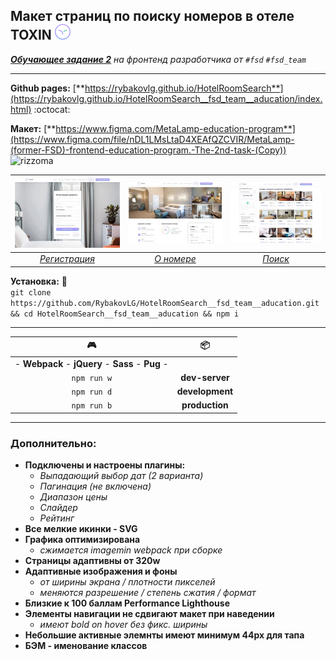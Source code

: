 ## Макет страниц по поиску номеров в отеле TOXIN <img width="25" height="25" src="https://github.com/RybakovLG/HotelRoomSearch__fsd_team__aducation/blob/master/pages_img/rizzoma.svg" alt="rizzoma">
*[**Обучающее задание 2**](https://rizzoma.com/topic/d5c429337bcaa70548fb5aeedee6d92b/0_b_8ndo_78h6s/) на фронтенд разработчика от `#fsd` `#fsd_team`*

-----
**Github pages:** [**https://rybakovlg.github.io/HotelRoomSearch**](https://rybakovlg.github.io/HotelRoomSearch__fsd_team__aducation/index.html) :octocat:

**Макет:** [**https://www.figma.com/MetaLamp-education-program**](https://www.figma.com/file/nDL1LMsLtaD4XEAfQZCVIR/MetaLamp-(former-FSD)-frontend-education-program.-The-2nd-task-(Copy)) <img width="20" height="20" src="https://cdn.worldvectorlogo.com/logos/figma-1.svg" alt="rizzoma">

| [![reg-page](pages_img/Screenshot_2.jpg "Регистрация")](https://rybakovlg.github.io/HotelRoomSearch__fsd_team__aducation/app/registration-page.html) | [![info-page](pages_img/Screenshot_4.jpg "Подробнее")](https://rybakovlg.github.io/HotelRoomSearch__fsd_team__aducation/app/room-details.html) | [![search-page](pages_img/Screenshot_3.jpg "Поиск")](https://rybakovlg.github.io/HotelRoomSearch__fsd_team__aducation/app/search-room.html)
|:---:|:---:|:---:|
[*Регистрация*](https://rybakovlg.github.io/HotelRoomSearch__fsd_team__aducation/app/registration-page.html) | [*О номере*](https://rybakovlg.github.io/HotelRoomSearch__fsd_team__aducation/app/room-details.html) | [*Поиск*](https://rybakovlg.github.io/HotelRoomSearch__fsd_team__aducation/app/search-room.html)
**Установка:** :metal:  
`git clone https://github.com/RybakovLG/HotelRoomSearch__fsd_team__aducation.git && cd HotelRoomSearch__fsd_team__aducation && npm i`


----
| :video_game: | :package: |
|:---:|:---:|
| - **Webpack** - **jQuery** - **Sass** - **Pug** - |  |
| `npm run w` | **dev-server**  |
| `npm run d` | **development** | 
| `npm run b` | **production** |

----
### Дополнительно:
- **Подключены и настроены плагины:**
  - *Выпадающий выбор дат (2 варианта)*
  - *Пагинация (не включена)*
  - *Диапазон цены*
  - *Слайдер*
  - *Рейтинг*
- **Все мелкие икинки - SVG**
- **Графика оптимизирована**
  - *сжимается imagemin webpack при сборке*
- **Страницы адаптивны от 320w**
- **Адаптивные изображения и фоны**
  - *от ширины экрана / плотности пикселей*
  - *меняются разрешение / степень сжатия / формат*
- **Близкие к 100 баллам Performance Lighthouse**
- **Элементы навигации не сдвигают макет при наведении**
  - *имеют bold on hover без фикс. ширины*
- **Небольшие активные элемнты имеют минимум 44px для тапа**
- **БЭМ - именование классов**
